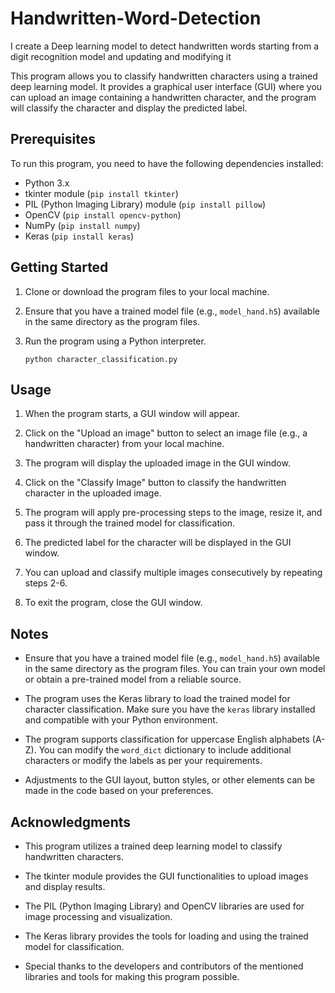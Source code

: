 # Handwritten-Word-Detection
 I create a Deep learning model to detect handwritten words starting from a digit recognition model and updating and modifying it 


This program allows you to classify handwritten characters using a trained deep learning model. It provides a graphical user interface (GUI) where you can upload an image containing a handwritten character, and the program will classify the character and display the predicted label.

## Prerequisites

To run this program, you need to have the following dependencies installed:

- Python 3.x
- tkinter module (`pip install tkinter`)
- PIL (Python Imaging Library) module (`pip install pillow`)
- OpenCV (`pip install opencv-python`)
- NumPy (`pip install numpy`)
- Keras (`pip install keras`)

## Getting Started

1. Clone or download the program files to your local machine.

2. Ensure that you have a trained model file (e.g., `model_hand.h5`) available in the same directory as the program files.

3. Run the program using a Python interpreter.

   ```
   python character_classification.py
   ```

## Usage

1. When the program starts, a GUI window will appear.

2. Click on the "Upload an image" button to select an image file (e.g., a handwritten character) from your local machine.

3. The program will display the uploaded image in the GUI window.

4. Click on the "Classify Image" button to classify the handwritten character in the uploaded image.

5. The program will apply pre-processing steps to the image, resize it, and pass it through the trained model for classification.

6. The predicted label for the character will be displayed in the GUI window.

7. You can upload and classify multiple images consecutively by repeating steps 2-6.

8. To exit the program, close the GUI window.

## Notes

- Ensure that you have a trained model file (e.g., `model_hand.h5`) available in the same directory as the program files. You can train your own model or obtain a pre-trained model from a reliable source.

- The program uses the Keras library to load the trained model for character classification. Make sure you have the `keras` library installed and compatible with your Python environment.

- The program supports classification for uppercase English alphabets (A-Z). You can modify the `word_dict` dictionary to include additional characters or modify the labels as per your requirements.

- Adjustments to the GUI layout, button styles, or other elements can be made in the code based on your preferences.


## Acknowledgments

- This program utilizes a trained deep learning model to classify handwritten characters.

- The tkinter module provides the GUI functionalities to upload images and display results.

- The PIL (Python Imaging Library) and OpenCV libraries are used for image processing and visualization.

- The Keras library provides the tools for loading and using the trained model for classification.

- Special thanks to the developers and contributors of the mentioned libraries and tools for making this program possible.
